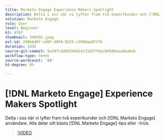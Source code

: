 ```yaml
---
title: Marketo Engage Experience Makers Spotlight
description: Delta i oss när vi lyfter fram två expertkunder och [!DNL Marketo Engage] användare. Alla delar sitt bästa [!DNL Marketo Engage] tips eller trick.
solution: Marketo Engage
role: User
level: Beginner
kt: 9767
thumbnail: 340592.jpeg
exl-id: 299b6d8f-cd0f-40f0-9225-c399daa873f6
duration: 2435
source-git-commit: 9a297cda953d4414131657f9ac84580aea0eabeb
workflow-type: tm+mt
source-wordcount: '44'
ht-degree: 0%

---
```


# [!DNL Marketo Engage] Experience Makers Spotlight

Delta i oss när vi lyfter fram två expertkunder och [!DNL Marketo Engage] användare. Alla delar sitt bästa [!DNL Marketo Engage]-tips eller -trick.

>[!VIDEO](https://video.tv.adobe.com/v/340592/?quality=12&learn=on)
